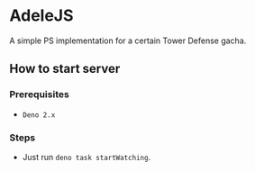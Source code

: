 # AdeleJS

A simple PS implementation for a certain Tower Defense gacha.

## How to start server
### Prerequisites
- `Deno 2.x`

### Steps
- Just run `deno task startWatching`.
